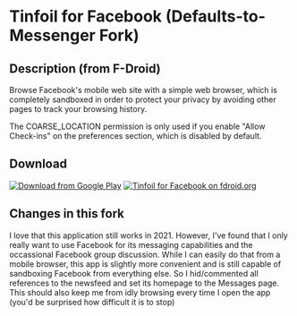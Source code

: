 # Tinfoil for Facebook (Defaults-to-Messenger Fork)

## Description (from F-Droid)

Browse Facebook's mobile web site with a simple web browser, which is completely sandboxed in order to protect your privacy by avoiding other pages to track your browsing history.

The COARSE_LOCATION permission is only used if you enable "Allow Check-ins" on the preferences section, which is disabled by default.

## Download

[![Download from Google Play](http://www.android.com/images/brand/android_app_on_play_large.png "Download from Google Play")](https://play.google.com/store/apps/details?id=com.danvelazco.fbwrapper)
[![Tinfoil for Facebook on fdroid.org](https://camo.githubusercontent.com/7df0eafa4433fa4919a56f87c3d99cf81b68d01c/68747470733a2f2f662d64726f69642e6f72672f77696b692f696d616765732f632f63342f462d44726f69642d627574746f6e5f617661696c61626c652d6f6e2e706e67 "Download from F-Droid.org")](https://f-droid.org/repository/browse/?fdid=com.danvelazco.fbwrapper)


## Changes in this fork

I love that this application still works in 2021. However, I've found that I only really want to use Facebook for its messaging capabilities and the occassional Facebook group discussion. While I can easily do that from a mobile browser, this app is slightly more convenient and is still capable of sandboxing Facebook from everything else. So I hid/commented all references to the newsfeed and set its homepage to the Messages page. This should also keep me from idly browsing every time I open the app (you'd be surprised how difficult it is to stop)
